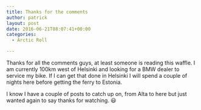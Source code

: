 ```yaml
---
title: Thanks for the comments
author: patrick
layout: post
date: 2016-06-21T08:07:41+00:00
categories:
  - Arctic Roll

---
```

Thanks for all the comments guys, at least someone is reading this waffle. I am currently 100km west of Helsinki and looking for a BMW dealer to service my bike. If I can get that done in Helsinki I will spend a couple of nights here before getting the ferry to Estonia.

I know I have a couple of posts to catch up on, from Alta to here but just wanted again to say thanks for watching. 😃